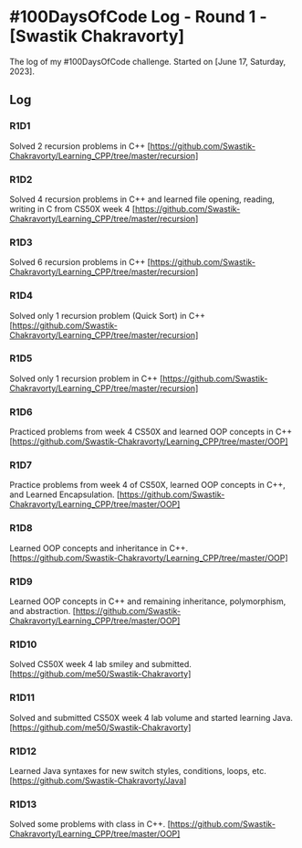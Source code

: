 # #100DaysOfCode Log - Round 1 - [Swastik Chakravorty]

The log of my #100DaysOfCode challenge. Started on [June 17, Saturday, 2023].

## Log

### R1D1 
Solved 2 recursion problems in C++ [https://github.com/Swastik-Chakravorty/Learning_CPP/tree/master/recursion]

### R1D2 
Solved 4 recursion problems in C++ and learned file opening, reading, writing in C from CS50X week 4 [https://github.com/Swastik-Chakravorty/Learning_CPP/tree/master/recursion]

### R1D3 
Solved 6 recursion problems in C++ [https://github.com/Swastik-Chakravorty/Learning_CPP/tree/master/recursion]

### R1D4 
Solved only 1 recursion problem (Quick Sort) in C++ [https://github.com/Swastik-Chakravorty/Learning_CPP/tree/master/recursion]

### R1D5 
Solved only 1 recursion problem in C++ [https://github.com/Swastik-Chakravorty/Learning_CPP/tree/master/recursion]

### R1D6 
Practiced problems from week 4 CS50X and learned OOP concepts in C++ [https://github.com/Swastik-Chakravorty/Learning_CPP/tree/master/OOP]

### R1D7 
Practice problems from week 4 of CS50X, learned OOP concepts in C++, and Learned Encapsulation. [https://github.com/Swastik-Chakravorty/Learning_CPP/tree/master/OOP]

### R1D8 
Learned OOP concepts and inheritance in C++. [https://github.com/Swastik-Chakravorty/Learning_CPP/tree/master/OOP]

### R1D9 
Learned OOP concepts in C++ and remaining inheritance, polymorphism, and abstraction. [https://github.com/Swastik-Chakravorty/Learning_CPP/tree/master/OOP]

### R1D10 
Solved CS50X week 4 lab smiley and submitted. [https://github.com/me50/Swastik-Chakravorty]

### R1D11 
Solved and submitted CS50X week 4 lab volume and started learning Java. [https://github.com/me50/Swastik-Chakravorty]

### R1D12 
Learned Java syntaxes for new switch styles, conditions, loops, etc. [https://github.com/Swastik-Chakravorty/Java]

### R1D13 
Solved some problems with class in C++. [https://github.com/Swastik-Chakravorty/Learning_CPP/tree/master/OOP]
